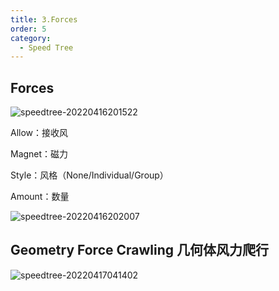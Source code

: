 ```yaml
---
title: 3.Forces
order: 5
category:
  - Speed Tree
---
```

## Forces


![speedtree-20220416201522](/assets/SpeedTree-20220416201522.png)

Allow：接收风

Magnet：磁力

Style：风格（None/Individual/Group）

Amount：数量

![speedtree-20220416202007](/assets/SpeedTree-20220416202007.png)

## Geometry Force Crawling 几何体风力爬行

![speedtree-20220417041402](/assets/SpeedTree-20220417041402.png)